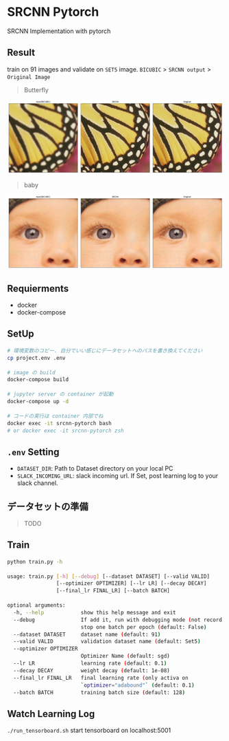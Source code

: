 # SRCNN Pytorch

SRCNN Implementation with pytorch

## Result

train on 91 images and validate on `SET5` image. `BICUBIC` > `SRCNN output` > `Original Image`

> Butterfly

![](./notebooks/clipped_2.png)

> baby

![](./notebooks/clipped_3.png)

## Requierments

* docker
* docker-compose

## SetUp

```bash
# 環境変数のコピー. 自分でいい感じにデータセットへのパスを書き換えてください
cp project.env .env

# image の build
docker-compose build

# jupyter server の container が起動
docker-compose up -d

# コードの実行は container 内部でね
docker exec -it srcnn-pytorch bash
# or docker exec -it srcnn-pytorch zsh
```

## `.env` Setting

* `DATASET_DIR`: Path to Dataset directory on your local PC
* `SLACK_INCOMING_URL`: slack incoming url. If Set, post learning log to your slack channel.

## データセットの準備

> TODO

## Train

```bash
python train.py -h

usage: train.py [-h] [--debug] [--dataset DATASET] [--valid VALID]
                [--optimizer OPTIMIZER] [--lr LR] [--decay DECAY]
                [--final_lr FINAL_LR] [--batch BATCH]

optional arguments:
  -h, --help            show this help message and exit
  --debug               If add it, run with debugging mode (not record and
                        stop one batch per epoch (default: False)
  --dataset DATASET     dataset name (default: 91)
  --valid VALID         validation dataset name (default: Set5)
  --optimizer OPTIMIZER
                        Optimizer Name (default: sgd)
  --lr LR               learning rate (default: 0.1)
  --decay DECAY         weight decay (default: 1e-08)
  --final_lr FINAL_LR   final learning rate (only activa on
                        `optimizer="adabound"` (default: 0.1)
  --batch BATCH         training batch size (default: 128)
```

## Watch Learning Log

`./run_tensorboard.sh` start tensorboard on localhost:5001

